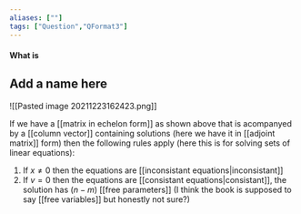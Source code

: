```yaml
---
aliases: [""]
tags: ["Question","QFormat3"]
---
```


#### What is
## Add a name here

![[Pasted image 20211223162423.png]]

If we have a [[matrix in echelon form]] as shown above that is acompanyed by a [[column vector]] containing solutions (here we have it in [[adjoint matrix]] form) then the following rules apply (here this is for solving sets of linear equations):
1) If $x \neq 0$ then the equations are [[inconsistant equations|inconsistant]]
2) If $v=0$ then the equations are [[consistant equations|consistant]], the solution has $(n-m)$ [[free parameters]] (I think the book is supposed to say [[free variables]] but honestly not sure?)